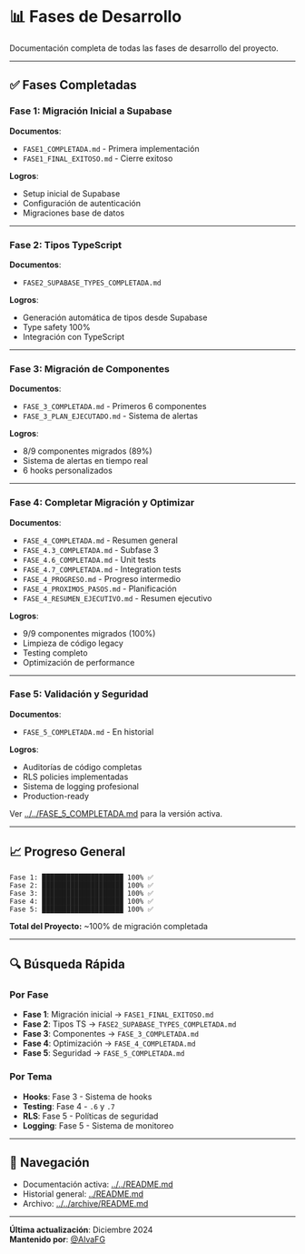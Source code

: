 # 📊 Fases de Desarrollo

Documentación completa de todas las fases de desarrollo del proyecto.

---

## ✅ Fases Completadas

### Fase 1: Migración Inicial a Supabase
**Documentos**:
- `FASE1_COMPLETADA.md` - Primera implementación
- `FASE1_FINAL_EXITOSO.md` - Cierre exitoso

**Logros**:
- Setup inicial de Supabase
- Configuración de autenticación
- Migraciones base de datos

---

### Fase 2: Tipos TypeScript
**Documentos**:
- `FASE2_SUPABASE_TYPES_COMPLETADA.md`

**Logros**:
- Generación automática de tipos desde Supabase
- Type safety 100%
- Integración con TypeScript

---

### Fase 3: Migración de Componentes
**Documentos**:
- `FASE_3_COMPLETADA.md` - Primeros 6 componentes
- `FASE_3_PLAN_EJECUTADO.md` - Sistema de alertas

**Logros**:
- 8/9 componentes migrados (89%)
- Sistema de alertas en tiempo real
- 6 hooks personalizados

---

### Fase 4: Completar Migración y Optimizar
**Documentos**:
- `FASE_4_COMPLETADA.md` - Resumen general
- `FASE_4.3_COMPLETADA.md` - Subfase 3
- `FASE_4.6_COMPLETADA.md` - Unit tests
- `FASE_4.7_COMPLETADA.md` - Integration tests
- `FASE_4_PROGRESO.md` - Progreso intermedio
- `FASE_4_PROXIMOS_PASOS.md` - Planificación
- `FASE_4_RESUMEN_EJECUTIVO.md` - Resumen ejecutivo

**Logros**:
- 9/9 componentes migrados (100%)
- Limpieza de código legacy
- Testing completo
- Optimización de performance

---

### Fase 5: Validación y Seguridad
**Documentos**:
- `FASE_5_COMPLETADA.md` - En historial

**Logros**:
- Auditorías de código completas
- RLS policies implementadas
- Sistema de logging profesional
- Production-ready

Ver [../../FASE_5_COMPLETADA.md](../../FASE_5_COMPLETADA.md) para la versión activa.

---

## 📈 Progreso General

```
Fase 1: ████████████████████ 100% ✅
Fase 2: ████████████████████ 100% ✅
Fase 3: ████████████████████ 100% ✅
Fase 4: ████████████████████ 100% ✅
Fase 5: ████████████████████ 100% ✅
```

**Total del Proyecto:** ~100% de migración completada

---

## 🔍 Búsqueda Rápida

### Por Fase
- **Fase 1**: Migración inicial → `FASE1_FINAL_EXITOSO.md`
- **Fase 2**: Tipos TS → `FASE2_SUPABASE_TYPES_COMPLETADA.md`
- **Fase 3**: Componentes → `FASE_3_COMPLETADA.md`
- **Fase 4**: Optimización → `FASE_4_COMPLETADA.md`
- **Fase 5**: Seguridad → `FASE_5_COMPLETADA.md`

### Por Tema
- **Hooks**: Fase 3 - Sistema de hooks
- **Testing**: Fase 4 - `.6` y `.7`
- **RLS**: Fase 5 - Políticas de seguridad
- **Logging**: Fase 5 - Sistema de monitoreo

---

## 📖 Navegación

- Documentación activa: [../../README.md](../../README.md)
- Historial general: [../README.md](../README.md)
- Archivo: [../../archive/README.md](../../archive/README.md)

---

**Última actualización**: Diciembre 2024  
**Mantenido por**: [@AlvaFG](https://github.com/AlvaFG)

